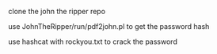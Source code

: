 clone the john the ripper repo

use JohnTheRipper/run/pdf2john.pl to get the password hash

use hashcat with rockyou.txt to crack the password

